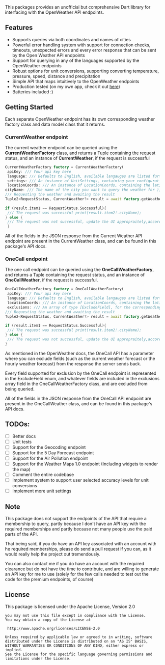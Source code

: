 
This packages provides an unofficial but comprehensive Dart library for interfacing with the OpenWeather API endpoints.  
  
## Features  
- Supports queries via both coordinates and names of cities  
- Powerful error handling system with support for connection checks, timeouts, unexpected errors and every error response that can be sent by the Open Weather API endpoints  
- Support for querying in any of the languages supported by the OpenWeather endpoints  
- Robust options for unit conversions, supporting converting temperature, pressure, speed, distance and precipitation  
- Simple API that maps intuitively to the OpenWeather endpoints  
- Production tested (on my own app, check it out [here](https://play.google.com/store/apps/details?id=tanzilzubairbinzaman.caelum))  
- Batteries included  :)
  
## Getting Started  
Each separate OpenWeather endpoint has its own corresponding weather factory class and data model class that it returns.  
  
### CurrentWeather endpoint  
The current weather endpoint can be queried using the **CurrentWeatherFactory** class, and returns a Tuple containing the request status, and an instance of **CurrentWeather**, if the request is successful  
```dart 
CurrentWeatherFactory factory = CurrentWeatherFactory(  
 apiKey: /// Your api key here 
 language: /// Defaults to English, available langauges are listed further below 
 settings: /// An instance of UnitSettings, containing your configuration of what units you want the weather data recevied to be converted to 
 locationCoords: /// An instance of LocationCoords, containing the latitude and longitude you want to query the weather for 
cityName: /// The name of the city you want to query the weather for );  
/// Requesting the weather and awaiting the result  
Tuple2<RequestStatus, CurrentWeather?> result = await factory.getWeather();  
  
if (result.item1 == RequestStatus.Successful){  
 /// The request was successful print(result.item2!.cityName);
} else {  
 /// The request was not successful, update the UI appropraitely,according to the error that caused the failure print(result.item1);
 }  
```  
All of the fields in the JSON response from the Current Weather API endpoint are present in the CurrentWeather class, and can be found in this package's API docs.  
  
### OneCall endpoint  
The one call endpoint can be queried using the **OneCallWeatherFactory**, and returns a Tuple containing the request status, and an instance of **OneCallWeather**, if the request is successful.  
```dart 
OneCallWeatherFactory factory = OneCallWeatherFactory(  
 apiKey: /// Your api key here 
 language: /// Defaults to English, available langauges are listed further below settings: /// An instance of UnitSettings, containing your configuration of what units you want the weather data recevied to be converted to 
 locationCoords: /// An instance of LocationCoords, containing the latitude and longitude you want to query the weather for 
 exclusions: /// An array of type [ExcludeField], for the corresponding fields you want to exlcude from the query sent to the OneCall endpoint, defaults to none );  
/// Requesting the weather and awaiting the result  
Tuple2<RequestStatus, CurrentWeather?> result = await factory.getWeather();  
  
if (result.item1 == RequestStatus.Successful){  
 /// The request was successful print(result.item2!.cityName);
} else {  
 /// The request was not successful, update the UI appropraitely,according to the error that caused the failure print(result.item1);
}  
```  
As mentioned in the OpenWeather docs, the OneCall API has a parameter where you can exclude fields (such as the current weather forecast or the hourly weather forecast) from the response the server sends back.  
  
 Every field supported for exclusion by the OneCall endpoint is represented in the ExcludeField enum, and whatever fields are included in the exclusions array field in the OneCallWeatherFactory class, and are excluded from being queried.  
  
All of the fields in the JSON response from the OneCall API endpoint are present in the OneCallWeather class, and can be found in this package's API docs.  
  
## TODOs:  
- [ ] Better docs  
- [ ] Unit tests  
- [ ] Support for the Geocoding endpoint  
- [ ] Support for the 5 Day Forecast endpoint  
- [ ] Support for the Air Pollution endpoint  
- [ ] Support for the Weather Maps 1.0 endpoint (Including widgets to render the map)  
- [ ] Comment the entire codebase  
- [ ] Implement system to support user selected accuracy levels for unit conversions   
- [ ] Implement more unit settings  
  
## Note  
This package does not support the endpoints of the API that require a membership to query, partly because I don't have an API key with the required memberships and partly because not many people use the paid parts of the API.  
  
That being said, if you do have an API key associated with an account with he required memberships, please do send a pull request if you can, as it would really help the project out tremendously.   
  
You can also contact me if you do have an account with the required clearance but do not have the time to contribute, and are willing to generate an API key for me to use (solely for the few calls needed to test out the code for the premium endpoints, of course)  
  
  
   
## License 
This package is licensed under the Apache License, Version 2.0      
``` Copyright 2021 Tanzil Zubair Bin Zaman Licensed under the Apache License, Version 2.0 (the "License");  
you may not use this file except in compliance with the License.  
You may obtain a copy of the License at  
  
 http://www.apache.org/licenses/LICENSE-2.0  
 
Unless required by applicable law or agreed to in writing, software  
distributed under the License is distributed on an "AS IS" BASIS,  
WITHOUT WARRANTIES OR CONDITIONS OF ANY KIND, either express or implied.  
See the License for the specific language governing permissions and  
limitations under the License.  
```